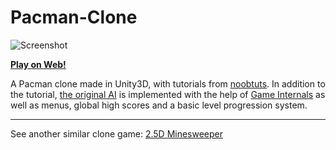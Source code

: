 Pacman-Clone
============

![Screenshot](http://i.imgur.com/GQcmfQY.png)

**[Play on Web!](http://vilbeyli.github.io/Pacman/)**

A Pacman clone made in Unity3D, with tutorials from [noobtuts](http://noobtuts.com/unity/2d-pacman-game). In addition to the tutorial, [the original AI](http://gameinternals.com/post/2072558330/understanding-pac-man-ghost-behavior) is implemented with the help of [Game Internals](http://gameinternals.com/post/2072558330/understanding-pac-man-ghost-behavior) as well as menus, global high scores and a basic level progression system.

----

See another similar clone game: [2.5D Minesweeper](https://github.com/vilbeyli/Minesweeper)
